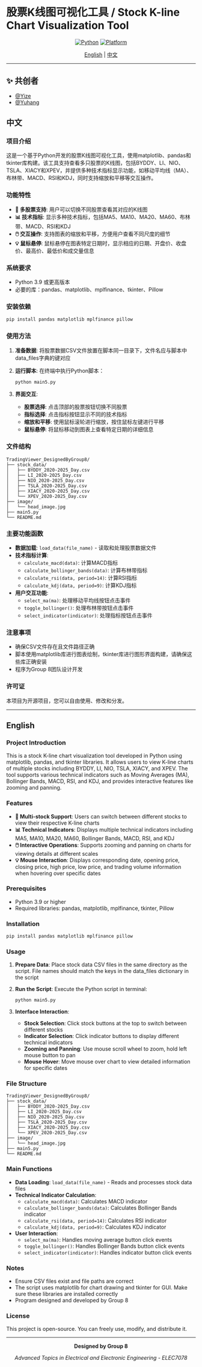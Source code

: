 # 股票K线图可视化工具 / Stock K-line Chart Visualization Tool

<div align="center">

[![Python](https://img.shields.io/badge/Python-3.9%2B-blue)](https://www.python.org/)
[![Platform](https://img.shields.io/badge/Platform-Windows-lightgrey)](https://www.microsoft.com/windows)

[English](#english) | [中文](#中文)

</div>

---
## ✨ 共创者
- [@Yize](https://github.com/tuyize0)
- [@Yuhang](https://github.com/yetsoclose260)

## 中文

### 项目介绍

这是一个基于Python开发的股票K线图可视化工具，使用matplotlib、pandas和tkinter库构建。该工具支持查看多只股票的K线图，包括BYDDY、LI、NIO、TSLA、XIACY和XPEV，并提供多种技术指标显示功能，如移动平均线（MA）、布林带、MACD、RSI和KDJ，同时支持缩放和平移等交互操作。

### 功能特性

- **🏢 多股票支持**: 用户可以切换不同股票查看其对应的K线图
- **📊 技术指标**: 显示多种技术指标，包括MA5、MA10、MA20、MA60、布林带、MACD、RSI和KDJ
- **🖱️ 交互操作**: 支持图表的缩放和平移，方便用户查看不同尺度的细节
- **💡 鼠标悬停**: 鼠标悬停在图表特定日期时，显示相应的日期、开盘价、收盘价、最高价、最低价和成交量信息

### 系统要求

- Python 3.9 或更高版本
- 必要的库：pandas、matplotlib、mplfinance、tkinter、Pillow

### 安装依赖

```bash
pip install pandas matplotlib mplfinance pillow
```

### 使用方法

1. **准备数据**: 将股票数据CSV文件放置在脚本同一目录下，文件名应与脚本中data_files字典的键对应

2. **运行脚本**: 在终端中执行Python脚本：
   ```bash
   python main5.py
   ```

3. **界面交互**:
   - **股票选择**: 点击顶部的股票按钮切换不同股票
   - **指标选择**: 点击指标按钮显示不同的技术指标
   - **缩放和平移**: 使用鼠标滚轮进行缩放，按住鼠标左键进行平移
   - **鼠标悬停**: 将鼠标移动到图表上查看特定日期的详细信息

### 文件结构

```
TradingViewer_DesignedByGroup8/
├── stock_data/
│   ├── BYDDY_2020-2025_Day.csv
│   ├── LI_2020-2025_Day.csv
│   ├── NIO_2020-2025_Day.csv
│   ├── TSLA_2020-2025_Day.csv
│   ├── XIACY_2020-2025_Day.csv
│   └── XPEV_2020-2025_Day.csv
├── image/
│   └── head_image.jpg
├── main5.py
└── README.md
```

### 主要功能函数

- **数据加载**: `load_data(file_name)` - 读取和处理股票数据文件
- **技术指标计算**:
  - `calculate_macd(data)`: 计算MACD指标
  - `calculate_bollinger_bands(data)`: 计算布林带指标
  - `calculate_rsi(data, period=14)`: 计算RSI指标
  - `calculate_kdj(data, period=9)`: 计算KDJ指标
- **用户交互功能**:
  - `select_ma(ma)`: 处理移动平均线按钮点击事件
  - `toggle_bollinger()`: 处理布林带按钮点击事件
  - `select_indicator(indicator)`: 处理指标按钮点击事件

### 注意事项

- 确保CSV文件存在且文件路径正确
- 脚本使用matplotlib库进行图表绘制，tkinter库进行图形界面构建，请确保这些库正确安装
- 程序为Group 8团队设计开发

### 许可证

本项目为开源项目，您可以自由使用、修改和分发。

---

## English

### Project Introduction

This is a stock K-line chart visualization tool developed in Python using matplotlib, pandas, and tkinter libraries. It allows users to view K-line charts of multiple stocks including BYDDY, LI, NIO, TSLA, XIACY, and XPEV. The tool supports various technical indicators such as Moving Averages (MA), Bollinger Bands, MACD, RSI, and KDJ, and provides interactive features like zooming and panning.

### Features

- **🏢 Multi-stock Support**: Users can switch between different stocks to view their respective K-line charts
- **📊 Technical Indicators**: Displays multiple technical indicators including MA5, MA10, MA20, MA60, Bollinger Bands, MACD, RSI, and KDJ
- **🖱️ Interactive Operations**: Supports zooming and panning on charts for viewing details at different scales
- **💡 Mouse Interaction**: Displays corresponding date, opening price, closing price, high price, low price, and trading volume information when hovering over specific dates

### Prerequisites

- Python 3.9 or higher
- Required libraries: pandas, matplotlib, mplfinance, tkinter, Pillow

### Installation

```bash
pip install pandas matplotlib mplfinance pillow
```

### Usage

1. **Prepare Data**: Place stock data CSV files in the same directory as the script. File names should match the keys in the data_files dictionary in the script

2. **Run the Script**: Execute the Python script in terminal:
   ```bash
   python main5.py
   ```

3. **Interface Interaction**:
   - **Stock Selection**: Click stock buttons at the top to switch between different stocks
   - **Indicator Selection**: Click indicator buttons to display different technical indicators
   - **Zooming and Panning**: Use mouse scroll wheel to zoom, hold left mouse button to pan
   - **Mouse Hover**: Move mouse over chart to view detailed information for specific dates

### File Structure

```
TradingViewer_DesignedByGroup8/
├── stock_data/
│   ├── BYDDY_2020-2025_Day.csv
│   ├── LI_2020-2025_Day.csv
│   ├── NIO_2020-2025_Day.csv
│   ├── TSLA_2020-2025_Day.csv
│   ├── XIACY_2020-2025_Day.csv
│   └── XPEV_2020-2025_Day.csv
├── image/
│   └── head_image.jpg
├── main5.py
└── README.md
```

### Main Functions

- **Data Loading**: `load_data(file_name)` - Reads and processes stock data files
- **Technical Indicator Calculation**:
  - `calculate_macd(data)`: Calculates MACD indicator
  - `calculate_bollinger_bands(data)`: Calculates Bollinger Bands indicator
  - `calculate_rsi(data, period=14)`: Calculates RSI indicator
  - `calculate_kdj(data, period=9)`: Calculates KDJ indicator
- **User Interaction**:
  - `select_ma(ma)`: Handles moving average button click events
  - `toggle_bollinger()`: Handles Bollinger Bands button click events
  - `select_indicator(indicator)`: Handles indicator button click events

### Notes

- Ensure CSV files exist and file paths are correct
- The script uses matplotlib for chart drawing and tkinter for GUI. Make sure these libraries are installed correctly
- Program designed and developed by Group 8

### License

This project is open-source. You can freely use, modify, and distribute it.

---

<div align="center">

**Designed by Group 8** 

*Advanced Topics in Electrical and Electronic Engineering - ELEC7078*

</div> 
